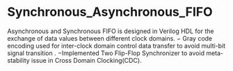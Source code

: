 # Synchronous_Asynchronous_FIFO
 Asynchronous and Synchronous FIFO is designed in Verilog HDL for the exchange of data values between different clock domains. − Gray code encoding used for inter-clock domain control data transfer to avoid multi-bit signal transition . −Implemented Two Flip-Flop Synchronizer to avoid meta-stability issue in Cross Domain Clocking(CDC).
